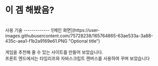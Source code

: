 # 이 겜 해봤음?
<br>
사용 기술
-------------
![메인 화면](https://user-images.githubusercontent.com/75728238/165764865-63ae533a-3a88-435c-aea1-f1b2a9169e61.PNG "Optional title")
<br>
<br>
게임을 추천해 줄 수 있는 사이트를 만들어 보았습니다. <br>
프론트 엔드에서는 타임리프와 자바스크립트 캔버스를 사용하여 꾸며 보았습니다 <br>
